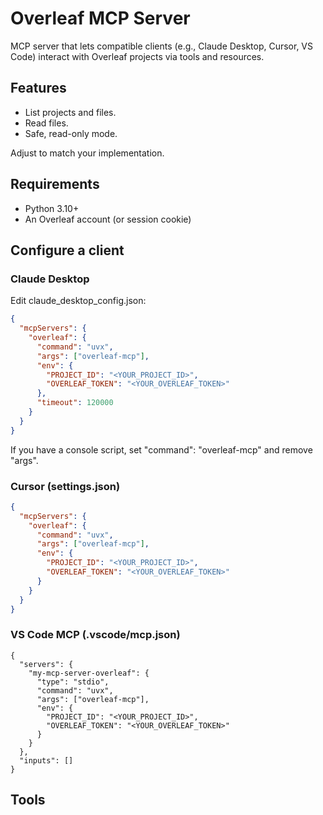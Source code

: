 # Overleaf MCP Server

MCP server that lets compatible clients (e.g., Claude Desktop, Cursor, VS Code) interact with Overleaf projects via tools and resources.

## Features

- List projects and files.
- Read files.
- Safe, read-only mode.

Adjust to match your implementation.

## Requirements

- Python 3.10+
- An Overleaf account (or session cookie)

## Configure a client

### Claude Desktop

Edit claude_desktop_config.json:

```json
{
  "mcpServers": {
    "overleaf": {
      "command": "uvx",
      "args": ["overleaf-mcp"],
      "env": {
        "PROJECT_ID": "<YOUR_PROJECT_ID>",
        "OVERLEAF_TOKEN": "<YOUR_OVERLEAF_TOKEN>"
      },
      "timeout": 120000
    }
  }
}
```

If you have a console script, set "command": "overleaf-mcp" and remove "args".

### Cursor (settings.json)

```json
{
  "mcpServers": {
    "overleaf": {
      "command": "uvx",
      "args": ["overleaf-mcp"],
      "env": {
        "PROJECT_ID": "<YOUR_PROJECT_ID>",
        "OVERLEAF_TOKEN": "<YOUR_OVERLEAF_TOKEN>"
      }
    }
  }
}
```

### VS Code MCP (.vscode/mcp.json)

```jsonc
{
  "servers": {
    "my-mcp-server-overleaf": {
      "type": "stdio",
      "command": "uvx",
      "args": ["overleaf-mcp"],
      "env": {
        "PROJECT_ID": "<YOUR_PROJECT_ID>",
        "OVERLEAF_TOKEN": "<YOUR_OVERLEAF_TOKEN>"
      }
    }
  },
  "inputs": []
}
```

## Tools

<TBD>
